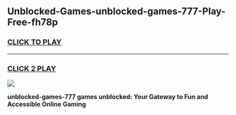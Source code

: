 
## Unblocked-Games-unblocked-games-777-Play-Free-fh78p
<h3>
<a href="https://premium76.site?title=unblocked-games-777&ref=23A">CLICK TO PLAY</a></h3>
<hr>

<h3>
<a href="https://premium76.site?title=unblocked-games-777&ref=23A">CLICK 2 PLAY</a>
  
</h3>

<a href="https://premium76.site?title=unblocked-games-777&ref=23A"><img src="https://clearcache.store/games.png"></a>


**unblocked-games-777 games unblocked: Your Gateway to Fun and Accessible Online Gaming**
